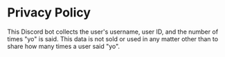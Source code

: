 # Privacy Policy

This Discord bot collects the user's username, user ID, and the number of times "yo" is said. This data is not sold or used in any matter other than to share how many times a user said "yo".